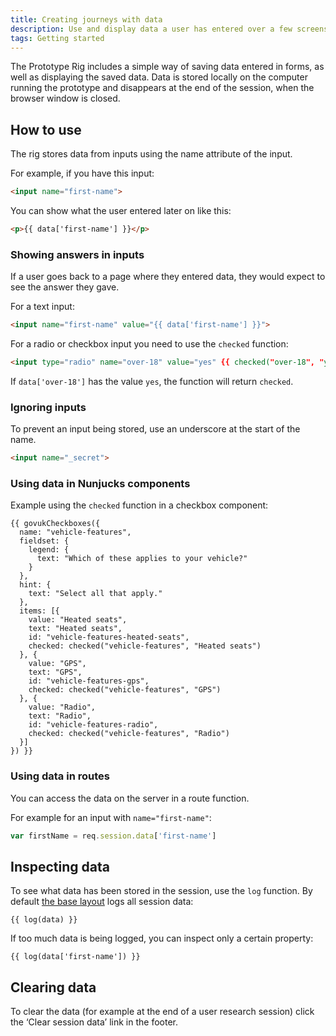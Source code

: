 ```yaml
---
title: Creating journeys with data
description: Use and display data a user has entered over a few screens.
tags: Getting started
---
```


The Prototype Rig includes a simple way of saving data entered in forms, as well as displaying the saved data. Data is stored locally on the computer running the prototype and disappears at the end of the session, when the browser window is closed.

## How to use

The rig stores data from inputs using the name attribute of the input.

For example, if you have this input:

```html
<input name="first-name">
```

You can show what the user entered later on like this:

```html
<p>{{ data['first-name'] }}</p>
```

### Showing answers in inputs

If a user goes back to a page where they entered data, they would expect to see the answer they gave.

For a text input:

```html
<input name="first-name" value="{{ data['first-name'] }}">
```

For a radio or checkbox input you need to use the `checked` function:

```html
<input type="radio" name="over-18" value="yes" {{ checked("over-18", "yes") }}>
```

If `data['over-18']` has the value `yes`, the function will return `checked`.

### Ignoring inputs

To prevent an input being stored, use an underscore at the start of the name.

```html
<input name="_secret">
```

### Using data in Nunjucks components

Example using the `checked` function in a checkbox component:

```njk
{{ govukCheckboxes({
  name: "vehicle-features",
  fieldset: {
    legend: {
      text: "Which of these applies to your vehicle?"
    }
  },
  hint: {
    text: "Select all that apply."
  },
  items: [{
    value: "Heated seats",
    text: "Heated seats",
    id: "vehicle-features-heated-seats",
    checked: checked("vehicle-features", "Heated seats")
  }, {
    value: "GPS",
    text: "GPS",
    id: "vehicle-features-gps",
    checked: checked("vehicle-features", "GPS")
  }, {
    value: "Radio",
    text: "Radio",
    id: "vehicle-features-radio",
    checked: checked("vehicle-features", "Radio")
  }]
}) }}
```

### Using data in routes

You can access the data on the server in a route function.

For example for an input with `name="first-name"`:

```js
var firstName = req.session.data['first-name']
```

## Inspecting data

To see what data has been stored in the session, use the `log` function. By default [the base layout](https://github.com/paulrobertlloyd/govuk-prototype-rig/blob/d08e474abef5d107fb467afd7aaa403921fa4bff/app/layouts/base.njk#L92) logs all session data:

```njk
{{ log(data) }}
```

If too much data is being logged, you can inspect only a certain property:

```njk
{{ log(data['first-name']) }}
```

## Clearing data

To clear the data (for example at the end of a user research session) click the ‘Clear session data’ link in the footer.
